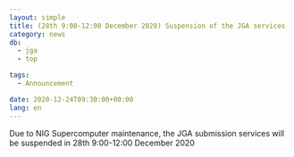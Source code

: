 ```yaml
---
layout: simple
title: (28th 9:00-12:00 December 2020) Suspension of the JGA services
category: news
db:
  - jga
  - top

tags:
  - Announcement

date: 2020-12-24T09:30:00+00:00
lang: en
---
```


<p>Due to NIG Supercomputer maintenance, the JGA submission services will be suspended in 28th 9:00-12:00 December 2020</p>

